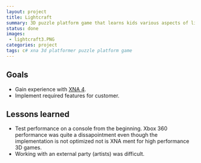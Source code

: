 ```yaml
---
layout: project
title: Lightcraft
summary: 3D puzzle platform game that learns kids various aspects of light through puzzels.
status: done
images:
 - lightcraft3.PNG
categories: project
tags: c# xna 3d platformer puzzle platform game
---
```


## Goals
* Gain experience with [XNA 4](https://en.wikipedia.org/wiki/Microsoft_XNA).
* Implement required features for customer.

## 

## Lessons learned
* Test performance on a console from the beginning. Xbox 360 performance was quite a dissapointment even though the implementation is not optimized not is XNA ment for high performance 3D games.
* Working with an external party (artists) was difficult.
